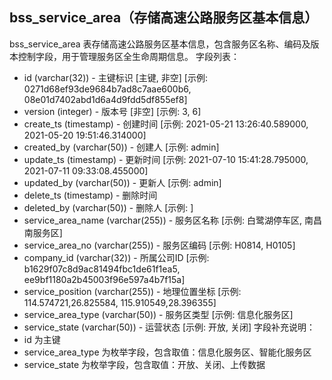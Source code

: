 ## bss_service_area（存储高速公路服务区基本信息）
bss_service_area 表存储高速公路服务区基本信息，包含服务区名称、编码及版本控制字段，用于管理服务区全生命周期信息。
字段列表：
- id (varchar(32)) - 主键标识 [主键, 非空] [示例: 0271d68ef93de9684b7ad8c7aae600b6, 08e01d7402abd1d6a4d9fdd5df855ef8]
- version (integer) - 版本号 [非空] [示例: 3, 6]
- create_ts (timestamp) - 创建时间 [示例: 2021-05-21 13:26:40.589000, 2021-05-20 19:51:46.314000]
- created_by (varchar(50)) - 创建人 [示例: admin]
- update_ts (timestamp) - 更新时间 [示例: 2021-07-10 15:41:28.795000, 2021-07-11 09:33:08.455000]
- updated_by (varchar(50)) - 更新人 [示例: admin]
- delete_ts (timestamp) - 删除时间
- deleted_by (varchar(50)) - 删除人 [示例: ]
- service_area_name (varchar(255)) - 服务区名称 [示例: 白鹭湖停车区, 南昌南服务区]
- service_area_no (varchar(255)) - 服务区编码 [示例: H0814, H0105]
- company_id (varchar(32)) - 所属公司ID [示例: b1629f07c8d9ac81494fbc1de61f1ea5, ee9bf1180a2b45003f96e597a4b7f15a]
- service_position (varchar(255)) - 地理位置坐标 [示例: 114.574721,26.825584, 115.910549,28.396355]
- service_area_type (varchar(50)) - 服务区类型 [示例: 信息化服务区]
- service_state (varchar(50)) - 运营状态 [示例: 开放, 关闭]
字段补充说明：
- id 为主键
- service_area_type 为枚举字段，包含取值：信息化服务区、智能化服务区
- service_state 为枚举字段，包含取值：开放、关闭、上传数据